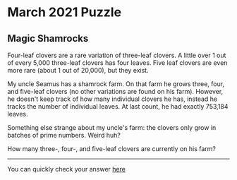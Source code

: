 # March 2021 Puzzle

## Magic Shamrocks

Four-leaf clovers are a rare variation of three-leaf clovers.  A little over 1 out of every 5,000 three-leaf clovers has four leaves.  Five leaf clovers are even more rare (about 1 out of 20,000), but they exist.  

My uncle Seamus has a shamrock farm.  On that farm he grows three, four, and five-leaf clovers (no other variations are found on his farm).  However, he doesn't keep track of how many individual clovers he has, instead he tracks the number of individual leaves.  At last count, he had exactly 753,184 leaves.  

Something else strange about my uncle's farm: the clovers only grow in batches of prime numbers.  Weird huh?

How many three-, four-, and five-leaf clovers are currently on his farm?

---

You can quickly check your answer [here](https://forms.gle/AWf2C9zrbayDRpgg6)